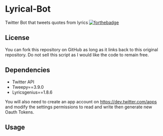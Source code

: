 

# Lyrical-Bot
 Twitter Bot that tweets quotes from lyrics 
[![forthebadge](https://forthebadge.com/images/badges/made-with-python.svg)](https://forthebadge.com)

License
------------

You can fork this repository on GitHub as long as it links back to this original repository. Do not sell this script as I would like the code to remain free.

Dependencies
------------

  * Twitter API
  * Tweepy==3.9.0
  * Lyricsgenius==1.8.6

You will also need to create an app account on https://dev.twitter.com/apps and modify the settings permissions to read and write then generate new Oauth Tokens.

Usage
------------

